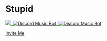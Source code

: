 # Stupid
<a href="https://discordbots.org/bot/405635474124832768">
  <img src="https://discordbots.org/api/widget/upvotes/405635474124832768.svg" />
</a>
<a href="https://discordbots.org/bot/405635474124832768" >
  <img src="https://discordbots.org/api/widget/status/405635474124832768.svg?noavatar=true" alt="Discord Music Bot" />
<a href="https://discordbots.org/bot/405635474124832768" >
  <img src="https://discordbots.org/api/widget/servers/405635474124832768.svg?noavatar=true" alt="Discord Music Bot" />
</a>

[Invite Me](https://discordapp.com/api/oauth2/authorize?client_id=405635474124832768&permissions=8&scope=bot) 
